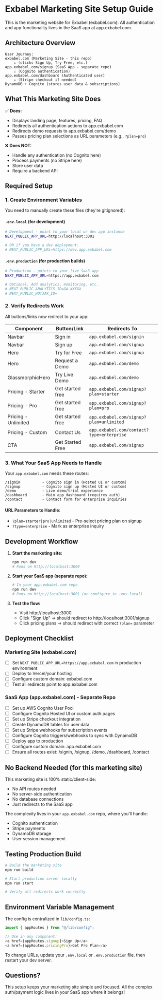 # Exbabel Marketing Site Setup Guide

This is the marketing website for Exbabel (exbabel.com). All authentication and app functionality lives in the SaaS app at app.exbabel.com.

## Architecture Overview

```
User Journey:
exbabel.com (Marketing Site - this repo)
    ↓ (clicks Sign Up, Try Free, etc.)
app.exbabel.com/signup (SaaS App - separate repo)
    ↓ (Cognito authentication)
app.exbabel.com/dashboard (Authenticated user)
    ↓ (Stripe checkout if needed)
DynamoDB + Cognito (stores user data & subscriptions)
```

## What This Marketing Site Does

✅ **Does:**
- Displays landing page, features, pricing, FAQ
- Redirects all authentication actions to app.exbabel.com
- Redirects demo requests to app.exbabel.com/demo
- Passes pricing plan selections as URL parameters (e.g., `?plan=pro`)

❌ **Does NOT:**
- Handle any authentication (no Cognito here)
- Process payments (no Stripe here)
- Store user data
- Require a backend API

## Required Setup

### 1. Create Environment Variables

You need to manually create these files (they're gitignored):

#### `.env.local` (for development)
```bash
# Development - point to your local or dev app instance
NEXT_PUBLIC_APP_URL=http://localhost:3001

# OR if you have a dev deployment:
# NEXT_PUBLIC_APP_URL=https://dev.app.exbabel.com
```

#### `.env.production` (for production builds)
```bash
# Production - points to your live SaaS app
NEXT_PUBLIC_APP_URL=https://app.exbabel.com

# Optional: Add analytics, monitoring, etc.
# NEXT_PUBLIC_ANALYTICS_ID=GA-XXXXX
# NEXT_PUBLIC_HOTJAR_ID=
```

### 2. Verify Redirects Work

All buttons/links now redirect to your app:

| Component | Button/Link | Redirects To |
|-----------|-------------|--------------|
| Navbar | Sign in | `app.exbabel.com/signin` |
| Navbar | Sign up | `app.exbabel.com/signup` |
| Hero | Try for Free | `app.exbabel.com/signup` |
| Hero | Request a Demo | `app.exbabel.com/demo` |
| GlassmorphicHero | Try Live Demo | `app.exbabel.com/demo` |
| Pricing - Starter | Get started free | `app.exbabel.com/signup?plan=starter` |
| Pricing - Pro | Get started free | `app.exbabel.com/signup?plan=pro` |
| Pricing - Unlimited | Get started free | `app.exbabel.com/signup?plan=unlimited` |
| Pricing - Custom | Contact Us | `app.exbabel.com/contact?type=enterprise` |
| CTA | Get Started Free | `app.exbabel.com/signup` |

### 3. What Your SaaS App Needs to Handle

Your `app.exbabel.com` needs these routes:

```
/signin          - Cognito sign in (Hosted UI or custom)
/signup          - Cognito sign up (Hosted UI or custom)
/demo            - Live demo/trial experience
/dashboard       - Main app dashboard (requires auth)
/contact         - Contact form for enterprise inquiries
```

#### URL Parameters to Handle:

- `?plan=starter|pro|unlimited` - Pre-select pricing plan on signup
- `?type=enterprise` - Mark as enterprise inquiry

## Development Workflow

1. **Start the marketing site:**
   ```bash
   npm run dev
   # Runs on http://localhost:3000
   ```

2. **Start your SaaS app (separate repo):**
   ```bash
   # In your app.exbabel.com repo
   npm run dev
   # Runs on http://localhost:3001 (or configure in .env.local)
   ```

3. **Test the flow:**
   - Visit http://localhost:3000
   - Click "Sign Up" → should redirect to http://localhost:3001/signup
   - Click pricing plans → should redirect with correct `?plan=` parameter

## Deployment Checklist

### Marketing Site (exbabel.com)
- [ ] Set `NEXT_PUBLIC_APP_URL=https://app.exbabel.com` in production environment
- [ ] Deploy to Vercel/your hosting
- [ ] Configure custom domain: exbabel.com
- [ ] Test all redirects point to app.exbabel.com

### SaaS App (app.exbabel.com) - Separate Repo
- [ ] Set up AWS Cognito User Pool
- [ ] Configure Cognito Hosted UI or custom auth pages
- [ ] Set up Stripe checkout integration
- [ ] Create DynamoDB tables for user data
- [ ] Set up Stripe webhooks for subscription events
- [ ] Configure Cognito triggers/webhooks to sync with DynamoDB
- [ ] Deploy app to production
- [ ] Configure custom domain: app.exbabel.com
- [ ] Ensure all routes exist: /signin, /signup, /demo, /dashboard, /contact

## No Backend Needed (for this marketing site)

This marketing site is 100% static/client-side:
- No API routes needed
- No server-side authentication
- No database connections
- Just redirects to the SaaS app

The complexity lives in your `app.exbabel.com` repo, where you'll handle:
- Cognito authentication
- Stripe payments
- DynamoDB storage
- User session management

## Testing Production Build

```bash
# Build the marketing site
npm run build

# Start production server locally
npm run start

# Verify all redirects work correctly
```

## Environment Variable Management

The config is centralized in `lib/config.ts`:

```typescript
import { appRoutes } from "@/lib/config";

// Use in any component:
<a href={appRoutes.signup}>Sign Up</a>
<a href={appRoutes.pricingPro}>Get Pro Plan</a>
```

To change URLs, update your `.env.local` or `.env.production` file, then restart your dev server.

## Questions?

This setup keeps your marketing site simple and focused. All the complex auth/payment logic lives in your SaaS app where it belongs!

